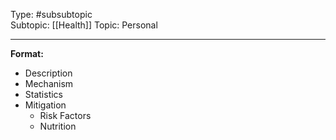 Type: #subsubtopic  
Subtopic: [[Health]]
Topic: Personal

----
**Format:** 

* Description
* Mechanism
* Statistics
* Mitigation 
	* Risk Factors
	* Nutrition
